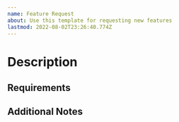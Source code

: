 ```yaml
---
name: Feature Request
about: Use this template for requesting new features
lastmod: 2022-08-02T23:26:40.774Z
---
```


# Description

<!-- What does this new feature look like? How would it work? -->

## Requirements

<!-- What would be one or more things that this feature would require to work? -->
<!-- If you don't know, that's fine! A maintainer can fill in the information or re-file the issue. -->

## Additional Notes

<!-- Add any additional information here related to this request. -->